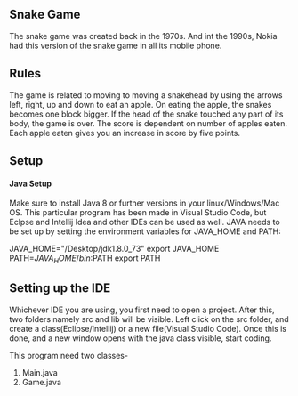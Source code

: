 ## Snake Game

The snake game was created back in the 1970s. And int the 1990s, Nokia had this version of the snake game in all its mobile phone. 

## Rules

The game is related to moving to moving a snakehead by using the arrows left, right, up and down to eat an apple. 
On eating the apple, the snakes becomes one block bigger. 
If the head of the snake touched any part of its body, the game is over. 
The score is dependent on number of apples eaten. 
Each apple eaten gives you an increase in score by five points.

## Setup

#### Java Setup

Make sure to install Java 8 or further versions in your linux/Windows/Mac OS. 
This particular program has been made in Visual Studio Code, but Eclpse and Intellij Idea and other IDEs can be used as well. 
JAVA needs to be set up by setting the environment variables for JAVA_HOME and PATH: 

JAVA_HOME="/Desktop/jdk1.8.0_73"
export JAVA_HOME
PATH=$JAVA_HOME/bin:$PATH
export PATH

## Setting up the IDE

Whichever IDE you are using, you first need to open a project. 
After this, two folders namely src and lib will be visible. 
Left click on the src folder, and create a class(Eclipse/Intellij) or a new file(Visual Studio Code).
Once this is done, and a new window opens with the java class visible, start coding.

This program need two classes-
1. Main.java
2. Game.java
